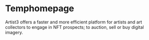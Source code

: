 # Temphomepage

Artist3 offers a faster and more efficient platform for artists and art collectors to engage in NFT prospects; to auction, sell 
or buy digital imagery.